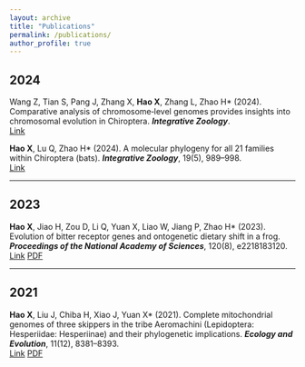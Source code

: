 ```yaml
---
layout: archive
title: "Publications"
permalink: /publications/
author_profile: true
---
```


## 2024
Wang Z, Tian S, Pang J, Zhang X, **Hao X**, Zhang L, Zhao H* (2024). Comparative analysis of chromosome‐level genomes provides insights into chromosomal evolution in Chiroptera. _**Integrative Zoology**_.  
<a href="https://doi.org/10.1111/1749-4877.12915" target="_blank">Link</a>

**Hao X**, Lu Q, Zhao H* (2024). A molecular phylogeny for all 21 families within Chiroptera (bats). _**Integrative Zoology**_, 19(5), 989–998.  
<a href="https://doi.org/10.1111/1749-4877.12772" target="_blank">Link</a>

---

## 2023
**Hao X**, Jiao H, Zou D, Li Q, Yuan X, Liao W, Jiang P, Zhao H* (2023). Evolution of bitter receptor genes and ontogenetic dietary shift in a frog. _**Proceedings of the National Academy of Sciences**_, 120(8), e2218183120.  
<a href="https://www.pnas.org/doi/full/10.1073/pnas.2218183120" target="_blank">Link</a> <a href="/files/Hao_2023_PNAS.pdf" target="_blank">PDF</a>

---

## 2021
**Hao X**, Liu J, Chiba H, Xiao J, Yuan X* (2021). Complete mitochondrial genomes of three skippers in the tribe Aeromachini (Lepidoptera: Hesperiidae: Hesperiinae) and their phylogenetic implications. _**Ecology and Evolution**_, 11(12), 8381–8393.  
<a href="https://doi.org/10.1002/ece3.7666" target="_blank">Link</a> <a href="/files/Hao_2021_EcE.pdf" target="_blank">PDF</a>
